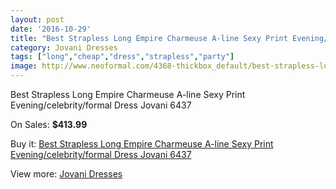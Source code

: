 ```yaml
---
layout: post
date: '2016-10-29'
title: "Best Strapless Long Empire Charmeuse A-line Sexy Print Evening/celebrity/formal Dress Jovani 6437"
category: Jovani Dresses
tags: ["long","cheap","dress","strapless","party"]
image: http://www.neoformal.com/4368-thickbox_default/best-strapless-long-empire-charmeuse-a-line-sexy-print-evening-celebrity-formal-dress-jovani-6437.jpg
---
```

Best Strapless Long Empire Charmeuse A-line Sexy Print Evening/celebrity/formal Dress Jovani 6437

On Sales: **$413.99**
<a href="https://www.neoformal.com/en/jovani-dresses/1630-best-strapless-long-empire-charmeuse-a-line-sexy-print-evening-celebrity-formal-dress-jovani-6437.html"><amp-img layout="responsive" width="600" height="600" src="//www.neoformal.com/4368-thickbox_default/best-strapless-long-empire-charmeuse-a-line-sexy-print-evening-celebrity-formal-dress-jovani-6437.jpg" alt="Best Strapless Long Empire Charmeuse A-line Sexy Print Evening/celebrity/formal Dress Jovani 6437 0" /></a>
<a href="https://www.neoformal.com/en/jovani-dresses/1630-best-strapless-long-empire-charmeuse-a-line-sexy-print-evening-celebrity-formal-dress-jovani-6437.html"><amp-img layout="responsive" width="600" height="600" src="//www.neoformal.com/4369-thickbox_default/best-strapless-long-empire-charmeuse-a-line-sexy-print-evening-celebrity-formal-dress-jovani-6437.jpg" alt="Best Strapless Long Empire Charmeuse A-line Sexy Print Evening/celebrity/formal Dress Jovani 6437 1" /></a>

Buy it: [Best Strapless Long Empire Charmeuse A-line Sexy Print Evening/celebrity/formal Dress Jovani 6437](https://www.neoformal.com/en/jovani-dresses/1630-best-strapless-long-empire-charmeuse-a-line-sexy-print-evening-celebrity-formal-dress-jovani-6437.html "Best Strapless Long Empire Charmeuse A-line Sexy Print Evening/celebrity/formal Dress Jovani 6437")

View more: [Jovani Dresses](https://www.neoformal.com/en/15-jovani-dresses "Jovani Dresses")